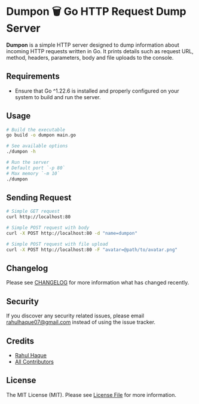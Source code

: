 # Dumpon 🗑️ Go HTTP Request Dump Server

**Dumpon** is a simple HTTP server designed to dump information about incoming HTTP requests written in Go. It prints details such as request URL, method, headers, parameters, body and file uploads to the console.

## Requirements

- Ensure that Go ^1.22.6 is installed and properly configured on your system to build and run the server.

## Usage

```bash
# Build the executable
go build -o dumpon main.go

# See available options
./dumpon -h

# Run the server
# Default port `-p 80`
# Max memory `-m 10`
./dumpon
```

## Sending Request

```bash
# Simple GET request
curl http://localhost:80

# Simple POST request with body
curl -X POST http://localhost:80 -d "name=dumpon"

# Simple POST request with file upload
curl -X POST http://localhost:80 -F "avatar=@path/to/avatar.png"
```

## Changelog

Please see [CHANGELOG](CHANGELOG.md) for more information what has changed recently.

## Security

If you discover any security related issues, please email rahulhaque07@gmail.com instead of using the issue tracker.

## Credits

-   [Rahul Haque](https://github.com/rahulhaque)
-   [All Contributors](../../contributors)

## License

The MIT License (MIT). Please see [License File](LICENSE.md) for more information.
